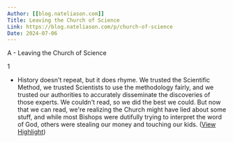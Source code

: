 ```yaml
---
Author: [[blog.nateliason.com]]
Title: Leaving the Church of Science
Link: https://blog.nateliason.com/p/church-of-science
Date: 2024-07-06
---
```

A - Leaving the Church of Science

1
- History doesn't repeat, but it does rhyme. We trusted the Scientific Method, we trusted Scientists to use the methodology fairly, and we trusted our authorities to accurately disseminate the discoveries of those experts. We couldn't read, so we did the best we could. But now that we can read, we're realizing the Church might have lied about some stuff, and while most Bishops were dutifully trying to interpret the word of God, others were stealing our money and touching our kids. ([View Highlight](https://instapaper.com/read/1508692231/19651714))
